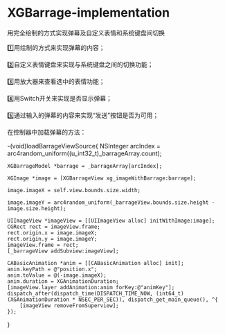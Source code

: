 # XGBarrage-implementation

用完全绘制的方式实现弹幕及自定义表情和系统键盘间切换

1️⃣用绘制的方式来实现弹幕的内容；

2️⃣自定义表情键盘来实现与系统键盘之间的切换功能；

3️⃣用放大器来查看选中的表情功能；

4️⃣用Switch开关来实现是否显示弹幕；

5️⃣通过输入的弹幕的内容来实现“发送”按钮是否为可用；


在控制器中加载弹幕的方法：

-(void)loadBarrageViewSource{
    NSInteger arcIndex = arc4random_uniform((u_int32_t)_barrageArray.count);
    
    XGBarrageModel *barrage = _barrageArray[arcIndex];
    
    XGImage *image = [XGBarrageView xg_imageWithBarrage:barrage];
    
    image.imageX = self.view.bounds.size.width;

    image.imageY = arc4random_uniform(_barrageView.bounds.size.height - image.size.height);
 
    UIImageView *imageView = [[UIImageView alloc] initWithImage:image];
    CGRect rect = imageView.frame;
    rect.origin.x = image.imageX;
    rect.origin.y = image.imageY;
    imageView.frame = rect;
    [_barrageView addSubview:imageView];
     
    CABasicAnimation *anim = [[CABasicAnimation alloc] init];
    anim.keyPath = @"position.x";
    anim.toValue = @(-image.imageX);
    anim.duration = XGAnimationDuration;
    [imageView.layer addAnimation:anim forKey:@"animKey"];
    dispatch_after(dispatch_time(DISPATCH_TIME_NOW, (int64_t)(XGAnimationDuration * NSEC_PER_SEC)), dispatch_get_main_queue(), ^{
        [imageView removeFromSuperview];
    });
}
